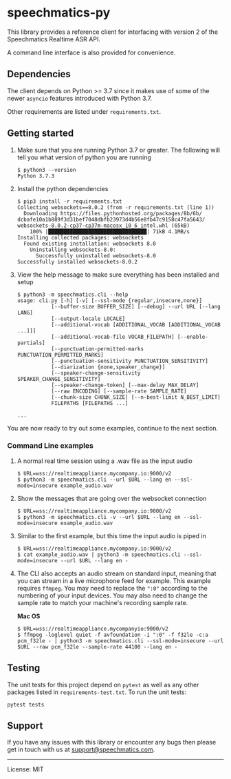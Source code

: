 # speechmatics-py

This library provides a reference client for interfacing with version 2 of the Speechmatics Realtime ASR API.

A command line interface is also provided for convenience.

## Dependencies

The client depends on Python >= 3.7 since it makes use of some of the newer `asyncio` features introduced with Python 3.7.

Other requirements are listed under `requirements.txt`.

## Getting started

1. Make sure that you are running Python 3.7 or greater. The following will tell you what version of python you are running

   ```shell
   $ python3 --version
   Python 3.7.3
   ```

1. Install the python dependencies

   ```shell
   $ pip3 install -r requirements.txt
   Collecting websockets==8.0.2 (from -r requirements.txt (line 1))
     Downloading https://files.pythonhosted.org/packages/8b/6b/ dcbafe10a1b889f3d31bef7048dbfb23973d4b56e8fb47c9158c47fa5643/ websockets-8.0.2-cp37-cp37m-macosx_10_6_intel.whl (65kB)
       100% |████████████████████████████████| 71kB 4.1MB/s
   Installing collected packages: websockets
     Found existing installation: websockets 8.0
       Uninstalling websockets-8.0:
         Successfully uninstalled websockets-8.0
   Successfully installed websockets-8.0.2
   ```

1. View the help message to make sure everything has been installed and setup

   ```shell
   $ python3 -m speechmatics.cli --help
   usage: cli.py [-h] [-v] [--ssl-mode {regular,insecure,none}]
              [--buffer-size BUFFER_SIZE] [--debug] --url URL [--lang LANG]
              [--output-locale LOCALE]
              [--additional-vocab [ADDITIONAL_VOCAB [ADDITIONAL_VOCAB ...]]]
              [--additional-vocab-file VOCAB_FILEPATH] [--enable-partials]
              [--punctuation-permitted-marks PUNCTUATION_PERMITTED_MARKS]
              [--punctuation-sensitivity PUNCTUATION_SENSITIVITY]
              [--diarization {none,speaker_change}]
              [--speaker-change-sensitivity SPEAKER_CHANGE_SENSITIVITY]
              [--speaker-change-token] [--max-delay MAX_DELAY]
              [--raw ENCODING] [--sample-rate SAMPLE_RATE]
              [--chunk-size CHUNK_SIZE] [--n-best-limit N_BEST_LIMIT]
              FILEPATHS [FILEPATHS ...]

   ...
   ```

You are now ready to try out some examples, continue to the next section.

### Command Line examples

1. A normal real time session using a .wav file as the input audio

   ```shell
   $ URL=wss://realtimeappliance.mycompany.io:9000/v2
   $ python3 -m speechmatics.cli --url $URL --lang en --ssl-mode=insecure example_audio.wav
   ```

1. Show the messages that are going over the websocket connection

   ```shell
   $ URL=wss://realtimeappliance.mycompany.io:9000/v2
   $ python3 -m speechmatics.cli -v --url $URL --lang en --ssl-mode=insecure example_audio.wav
   ```

1. Similar to the first example, but this time the input audio is piped in

   ```shell
   $ URL=wss://realtimeappliance.mycompany.io:9000/v2
   $ cat example_audio.wav | python3 -m speechmatics.cli --ssl-mode=insecure --url $URL --lang en -
   ```

1. The CLI also accepts an audio stream on standard input, meaning that you can stream in a live microphone feed for example.
   This example requires `ffmpeg`. You may need to replace the `":0"` according to the numbering of your input devices.
   You may also need to change the sample rate to match your machine's recording sample rate.

   **Mac OS**

   ```shell
   $ URL=wss://realtimeappliance.mycompanyio:9000/v2
   $ ffmpeg -loglevel quiet -f avfoundation -i ":0" -f f32le -c:a pcm_f32le - | python3 -m speechmatics.cli --ssl-mode=insecure --url $URL --raw pcm_f32le --sample-rate 44100 --lang en -
   ```

## Testing

The unit tests for this project depend on `pytest` as well as any other packages listed in `requirements-test.txt`.
To run the unit tests:

```shell
pytest tests
```

## Support

If you have any issues with this library or encounter any bugs then please get in touch with us at support@speechmatics.com.

---

License: MIT

